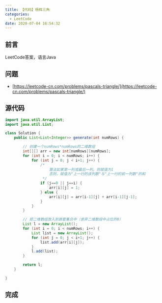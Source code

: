 ```yaml
---
title: 【代码】杨辉三角
categories:
  - LeetCode
date: 2020-07-04 16:54:32
---
```


## 前言

LeetCode答案，语言Java

<!-- more -->

## 问题

- [https://leetcode-cn.com/problems/pascals-triangle/](https://leetcode-cn.com/problems/pascals-triangle/)

## 源代码

``` java
import java.util.ArrayList;
import java.util.List;

class Solution {
    public List<List<Integer>> generate(int numRows) {

        // 创建一个numRows*numRows的二维数组
        int[][] arr = new int[numRows][numRows];
        for (int i = 0; i < numRows; i++) {
            for (int j = 0; j < i+1; j++) {
                /*
                    算法如果第一列或最后一列，则赋值为1
                    否则，赋值为"上一行的该列数"与"上一行的前一列数"的和
                 */
                if (j==0 || j==i) {
                    arr[i][j] = 1;
                } else {
                    arr[i][j] = arr[i-1][j] + arr[i-1][j-1];
                }
            }
        }

        // 把二维数组放入到嵌套集合中（舍弃二维数组中占位的0）
        List l = new ArrayList();
        for (int i = 0; i < numRows; i++) {
            List list = new ArrayList();
            for (int j = 0; j < i+1; j++) {
                list.add(arr[i][j]);
            }
            l.add(list);
        }

        return l;
    }

}
```

## 完成

